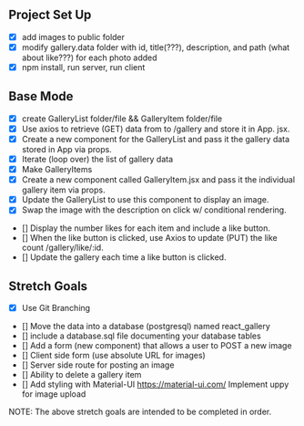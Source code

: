 ## Project Set Up
- [x] add images to public folder
- [x] modify gallery.data folder with id, title(???), description, and path
     (what about like???) for each photo added
- [x] npm install, run server, run client

## Base Mode
- [x] create GalleryList folder/file && GalleryItem folder/file
- [x] Use axios to retrieve (GET) data from to /gallery and store it in App.
        jsx.
- [x] Create a new component for the GalleryList and pass it the gallery
     data stored in App via props.
- [x] Iterate (loop over) the list of gallery data
- [x] Make GalleryItems
- [x] Create a new component called GalleryItem.jsx and pass it the
     individual gallery item via props.
- [x] Update the GalleryList to use this component to display an image.
- [x] Swap the image with the description on click w/ conditional rendering.
- [] Display the number likes for each item and include a like button.
- [] When the like button is clicked, use Axios to update (PUT) the like
     count /gallery/like/:id.
- [] Update the gallery each time a like button is clicked.

## Stretch Goals
- [x] Use Git Branching
- [] Move the data into a database (postgresql) named react_gallery
- [] include a database.sql file documenting your database tables
- [] Add a form (new component) that allows a user to POST a new image
- [] Client side form (use absolute URL for images)
- [] Server side route for posting an image
- [] Ability to delete a gallery item
- [] Add styling with Material-UI https://material-ui.com/
        Implement uppy for image upload

NOTE: The above stretch goals are intended to be completed in order.